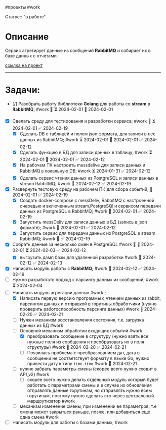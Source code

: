 #проекты
#work

Статус:: "в работе"
# Описание
Сервис агрегирует данные из сообщений __RabbitMQ__ и собирает их в базе данных с отчетами.

[ссылка на проект](https://github.com/SouthUral/agg-data-per-shift)

___

# Задачи:
- [/] Разобрать работу библиотеки __Golang__  для работы со __stream__ в __RabbitMQ__; #work  🔼 ⏳ 2024-02-01 📅 2024-02-01
- [x] Сделать среду для тестирования и разработки сервиса; #work 🔼 ⏳ 2024-02-01 ✅ 2024-02-19
	- [x] Сделать DB с таблицей и полем json  формата, для записи в нее данных из RabbitMQ; #work ⏳ 2024-02-01 📅 2024-02-01 ✅ 2024-02-12
	- [x] Сделать функцию в БД для записи данных в таблицу; #work ⏳ 2024-02-01 📅 2024-02-01 ✅ 2024-02-12
	- [x] На рабочем ПК настроить messdelive для записи данных и RabbitMQ в локальную DB; #work ⏳ 2024-01-31 ✅ 2024-02-12
	- [x] Сделать сервис чтения данных из PostgreSQL и записи данных в stream RabbitMQ; #work 📅 2024-02-12 ✅ 2024-02-19
- [x] Развернуть тестовую среду на рабочем ПК для сбора событий; 📅 2024-02-01 ✅ 2024-02-19
	- [x] Создать  docker-compose c messDeliv, RabbitMQ с настроенной очередью и включенным stream,PostgreSQl и сервисом передачи данных из PostgreSQL в RabbitMQ; #work 📅 2024-02-01 ✅ 2024-02-19
	- [x] Запустить messDeliv для записи данных в БД (запись в json формате); #work 📅 2024-02-01 ✅ 2024-02-12
	- [x] Запустить сервис для передачи данных из PostgreSQL в stream RabbitMQ; #work  📅 ✅ 2024-02-19
- [x] Собрать данные за несколько смен в PostgreSQL #work 🔼 🛫 2024-02-01 ⏳ 2024-02-03 ✅ 2024-02-12
	- [x] выгрузить дамп базы для удаленной разработки #work 📅 2024-02-12 ✅ 2024-02-13
- [x] Написать модуль работы с __RabbitMQ__; #work 📅 2024-02-12 ✅ 2024-02-19
- [ ] Нужно разработать подход к парсингу данных из сообщений; #work ⏳ 2024-02-04 
- [ ] Написать модуль агрегации данных #work ;
	- [x] Написать первую версию программы с чтением данных из rabbit, парсингом данных и отправкой в горутины обработчики (нужно проверить работоспособность парсинга данных) #work 📅 2024-02-20 ✅ 2024-02-21
	- [ ] Нужен механизм восстановления состояния, т.е. загрузка данных из БД #work 
	- [ ] Основной механизм обработки входящих событий #work 
		- [x] преобразовать сообщение в структуру (нужно взять все нужные поля из сообщения и преобразовать их в поля структуры) #work 📅 2024-02-20 ✅ 2024-02-21
		- [ ] Появилась проблема с преобразованием дат, дата в сообщении не соответствует формату в языке Go, нужно привести дату к типу `time.time` #work 📅 2024-02-21 
	- [ ] нужно забрать параметры смены (скорее всего нужно сходит в API_v2) #work 
		- [ ] скорее всего нужно делать отдельный модуль который будет работать с параметрами смены и в случае их обновления отправлять данные горутинам, но отправлять нужно всем горутинам, поэтому нужно сделать это через центральный маршрутизатор #work
	- [ ] механизм изменение смены, при изменении ее параметров, т.е смена может закрыться раньше, позже, или добавиться еще одна смена #work 
- [ ] Написать модуль для работы с базами данных; #work 